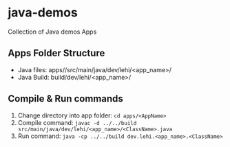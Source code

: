 # java-demos
Collection of Java demos Apps

## Apps Folder Structure
- Java files: apps/<AppName>/src/main/java/dev/lehi/<app_name>/<ClassName>
- Java Build: build/dev/lehi/<app_name>/<ClassName>

## Compile & Run commands
1. Change directory into app folder: ```cd apps/<AppName>```
2. Compile command: ```javac -d ../../build src/main/java/dev/lehi/<app_name>/<ClassName>.java```
3. Run command: ```java -cp ../../build dev.lehi.<app_name>.<ClassName>```

